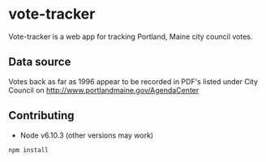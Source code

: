 # vote-tracker

Vote-tracker is a web app for tracking Portland, Maine city council votes.

## Data source

Votes back as far as 1996 appear to be recorded in PDF's listed under City
Council on http://www.portlandmaine.gov/AgendaCenter

## Contributing

* Node v6.10.3 (other versions may work)

```sh
npm install
```
